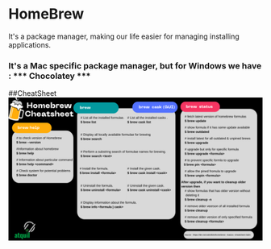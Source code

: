 # HomeBrew 
It's a package manager, making our life easier for managing installing applications.  

### It's a Mac specific package manager, but for Windows we have : *** Chocolatey ***



##CheatSheet
![HomeBrew Cheat Sheet](https://github.com/atquil/HowTo/blob/Homebrew/Homebrew%20CheatSheet.png)
